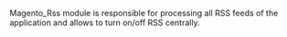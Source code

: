 Magento_Rss module is responsible for processing all RSS feeds of the application and allows to turn on/off RSS centrally.
